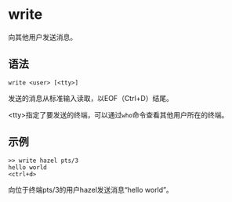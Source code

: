 # write
向其他用户发送消息。

## 语法
`write <user> [<tty>]`

发送的消息从标准输入读取，以EOF（Ctrl+D）结尾。

\<tty\>指定了要发送的终端，可以通过`who`命令查看其他用户所在的终端。

## 示例
```shell
>> write hazel pts/3
hello world
<ctrl+d>
```   
向位于终端pts/3的用户hazel发送消息“hello world”。
